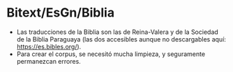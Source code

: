 # Bitext/EsGn/Biblia
* Las traducciones de la Biblia son las de Reina-Valera y de la Sociedad de la Biblia Paraguaya (las dos accesibles aunque no descargables aquí: https://es.bibles.org/).
* Para crear el corpus, se necesitó mucha limpieza, y seguramente permanezcan errores.
